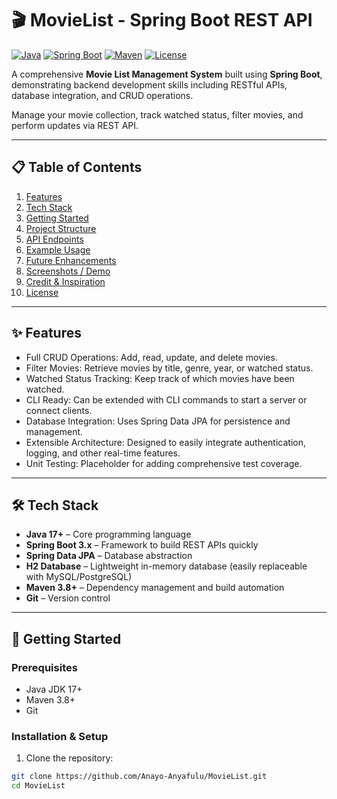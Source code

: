 # 🎬 MovieList - Spring Boot REST API

[![Java](https://img.shields.io/badge/Java-17+-blue?logo=java)](https://www.oracle.com/java/)
[![Spring Boot](https://img.shields.io/badge/Spring%20Boot-3.2.0-green?logo=spring)](https://spring.io/projects/spring-boot)
[![Maven](https://img.shields.io/badge/Maven-3.8+-red?logo=apachemaven)](https://maven.apache.org/)
[![License](https://img.shields.io/badge/License-MIT-yellow)](LICENSE)

A comprehensive **Movie List Management System** built using **Spring Boot**, demonstrating backend development skills including RESTful APIs, database integration, and CRUD operations.  

Manage your movie collection, track watched status, filter movies, and perform updates via REST API.

---

## 📋 Table of Contents

1. [Features](#features)  
2. [Tech Stack](#tech-stack)  
3. [Getting Started](#getting-started)  
4. [Project Structure](#project-structure)  
5. [API Endpoints](#api-endpoints)  
6. [Example Usage](#example-usage)  
7. [Future Enhancements](#future-enhancements)  
8. [Screenshots / Demo](#screenshots--demo)  
9. [Credit & Inspiration](#credit--inspiration)  
10. [License](#license)  

---

## ✨ Features

- Full CRUD Operations: Add, read, update, and delete movies.  
- Filter Movies: Retrieve movies by title, genre, year, or watched status.  
- Watched Status Tracking: Keep track of which movies have been watched.  
- CLI Ready: Can be extended with CLI commands to start a server or connect clients.  
- Database Integration: Uses Spring Data JPA for persistence and management.  
- Extensible Architecture: Designed to easily integrate authentication, logging, and other real-time features.  
- Unit Testing: Placeholder for adding comprehensive test coverage.  

---

## 🛠 Tech Stack

- **Java 17+** – Core programming language  
- **Spring Boot 3.x** – Framework to build REST APIs quickly  
- **Spring Data JPA** – Database abstraction  
- **H2 Database** – Lightweight in-memory database (easily replaceable with MySQL/PostgreSQL)  
- **Maven 3.8+** – Dependency management and build automation  
- **Git** – Version control  

---

## 🚀 Getting Started

### Prerequisites

- Java JDK 17+
- Maven 3.8+
- Git

### Installation & Setup

1. Clone the repository:

```bash
git clone https://github.com/Anayo-Anyafulu/MovieList.git
cd MovieList

